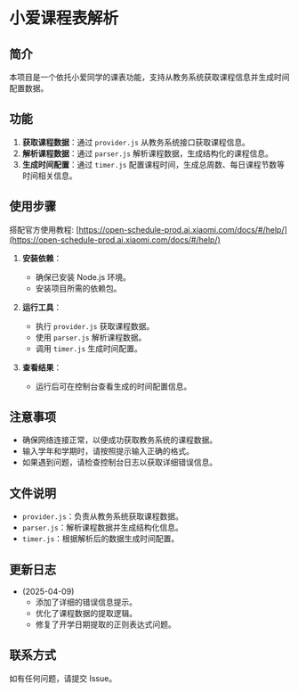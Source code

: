 # 小爱课程表解析

## 简介
本项目是一个依托小爱同学的课表功能，支持从教务系统获取课程信息并生成时间配置数据。

## 功能
1. **获取课程数据**：通过 `provider.js` 从教务系统接口获取课程信息。
2. **解析课程数据**：通过 `parser.js` 解析课程数据，生成结构化的课程信息。
3. **生成时间配置**：通过 `timer.js` 配置课程时间，生成总周数、每日课程节数等时间相关信息。

## 使用步骤
搭配官方使用教程: [https://open-schedule-prod.ai.xiaomi.com/docs/#/help/](https://open-schedule-prod.ai.xiaomi.com/docs/#/help/)
1. **安装依赖**：
    - 确保已安装 Node.js 环境。
    - 安装项目所需的依赖包。

2. **运行工具**：
    - 执行 `provider.js` 获取课程数据。
    - 使用 `parser.js` 解析课程数据。
    - 调用 `timer.js` 生成时间配置。

3. **查看结果**：
    - 运行后可在控制台查看生成的时间配置信息。

## 注意事项
- 确保网络连接正常，以便成功获取教务系统的课程数据。
- 输入学年和学期时，请按照提示输入正确的格式。
- 如果遇到问题，请检查控制台日志以获取详细错误信息。

## 文件说明
- `provider.js`：负责从教务系统获取课程数据。
- `parser.js`：解析课程数据并生成结构化信息。
- `timer.js`：根据解析后的数据生成时间配置。

## 更新日志
- (2025-04-09)
  - 添加了详细的错误信息提示。
  - 优化了课程数据的提取逻辑。
  - 修复了开学日期提取的正则表达式问题。

## 联系方式
如有任何问题，请提交 Issue。
